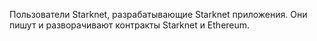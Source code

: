 Пользователи Starknet, разрабатывающие Starknet приложения. Они пишут и разворачивают контракты Starknet и Ethereum.